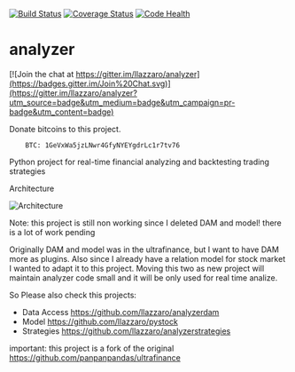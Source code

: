 [![Build Status](https://travis-ci.org/llazzaro/analyzer.svg?branch=master)](https://travis-ci.org/llazzaro/analyzer)
[![Coverage Status](https://coveralls.io/repos/llazzaro/analyzer/badge.svg)](https://coveralls.io/r/llazzaro/analyzer)
[![Code Health](https://landscape.io/github/llazzaro/analyzer/master/landscape.svg?style=flat)](https://landscape.io/github/llazzaro/analyzer/master)

# analyzer

[![Join the chat at https://gitter.im/llazzaro/analyzer](https://badges.gitter.im/Join%20Chat.svg)](https://gitter.im/llazzaro/analyzer?utm_source=badge&utm_medium=badge&utm_campaign=pr-badge&utm_content=badge)

Donate bitcoins to this project.

        BTC: 1GeVxWa5jzLNwr4GfyNYEYgdrLc1r7tv76

Python project for real-time financial analyzing and backtesting trading strategies

Architecture

![Architecture](https://cloud.githubusercontent.com/assets/568181/10708823/4d2d9174-79ec-11e5-8390-1f8533faed53.png)

Note: this project is still non working since I deleted DAM and model! there is a lot of work pending

Originally DAM and model was in the ultrafinance, but I want to have DAM more as plugins.
Also since I already have a relation model for stock market I wanted to adapt it to this project.
Moving this two as new project will maintain analyzer code small and it will be only used for real time analize.

So Please also check this projects:

 * Data Access https://github.com/llazzaro/analyzerdam 
 * Model https://github.com/llazzaro/pystock
 * Strategies https://github.com/llazzaro/analyzerstrategies

important: this project is a fork of the original https://github.com/panpanpandas/ultrafinance
